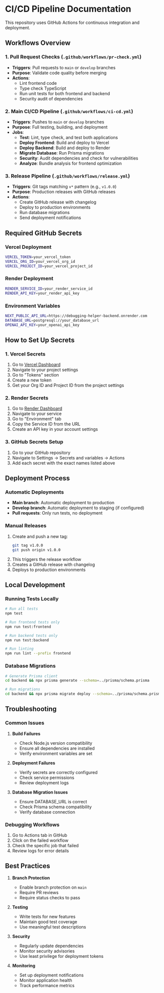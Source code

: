 # CI/CD Pipeline Documentation

This repository uses GitHub Actions for continuous integration and deployment.

## Workflows Overview

### 1. **Pull Request Checks** (`.github/workflows/pr-check.yml`)

- **Triggers**: Pull requests to `main` or `develop` branches
- **Purpose**: Validate code quality before merging
- **Actions**:
  - Lint frontend code
  - Type check TypeScript
  - Run unit tests for both frontend and backend
  - Security audit of dependencies

### 2. **Main CI/CD Pipeline** (`.github/workflows/ci-cd.yml`)

- **Triggers**: Pushes to `main` or `develop` branches
- **Purpose**: Full testing, building, and deployment
- **Jobs**:
  - **Test**: Lint, type check, and test both applications
  - **Deploy Frontend**: Build and deploy to Vercel
  - **Deploy Backend**: Build and deploy to Render
  - **Migrate Database**: Run Prisma migrations
  - **Security**: Audit dependencies and check for vulnerabilities
  - **Analyze**: Bundle analysis for frontend optimization

### 3. **Release Pipeline** (`.github/workflows/release.yml`)

- **Triggers**: Git tags matching `v*` pattern (e.g., `v1.0.0`)
- **Purpose**: Production releases with GitHub releases
- **Actions**:
  - Create GitHub release with changelog
  - Deploy to production environments
  - Run database migrations
  - Send deployment notifications

## Required GitHub Secrets

### Vercel Deployment

```bash
VERCEL_TOKEN=your_vercel_token
VERCEL_ORG_ID=your_vercel_org_id
VERCEL_PROJECT_ID=your_vercel_project_id
```

### Render Deployment

```bash
RENDER_SERVICE_ID=your_render_service_id
RENDER_API_KEY=your_render_api_key
```

### Environment Variables

```bash
NEXT_PUBLIC_API_URL=https://debugging-helper-backend.onrender.com
DATABASE_URL=postgresql://your_database_url
OPENAI_API_KEY=your_openai_api_key
```

## How to Set Up Secrets

### 1. Vercel Secrets

1. Go to [Vercel Dashboard](https://vercel.com/dashboard)
2. Navigate to your project settings
3. Go to "Tokens" section
4. Create a new token
5. Get your Org ID and Project ID from the project settings

### 2. Render Secrets

1. Go to [Render Dashboard](https://dashboard.render.com)
2. Navigate to your service
3. Go to "Environment" tab
4. Copy the Service ID from the URL
5. Create an API key in your account settings

### 3. GitHub Secrets Setup

1. Go to your GitHub repository
2. Navigate to Settings → Secrets and variables → Actions
3. Add each secret with the exact names listed above

## Deployment Process

### Automatic Deployments

- **Main branch**: Automatic deployment to production
- **Develop branch**: Automatic deployment to staging (if configured)
- **Pull requests**: Only run tests, no deployment

### Manual Releases

1. Create and push a new tag:
   ```bash
   git tag v1.0.0
   git push origin v1.0.0
   ```
2. This triggers the release workflow
3. Creates a GitHub release with changelog
4. Deploys to production environments

## Local Development

### Running Tests Locally

```bash
# Run all tests
npm test

# Run frontend tests only
npm run test:frontend

# Run backend tests only
npm run test:backend

# Run linting
npm run lint --prefix frontend
```

### Database Migrations

```bash
# Generate Prisma client
cd backend && npx prisma generate --schema=../prisma/schema.prisma

# Run migrations
cd backend && npx prisma migrate deploy --schema=../prisma/schema.prisma
```

## Troubleshooting

### Common Issues

1. **Build Failures**

   - Check Node.js version compatibility
   - Ensure all dependencies are installed
   - Verify environment variables are set

2. **Deployment Failures**

   - Verify secrets are correctly configured
   - Check service permissions
   - Review deployment logs

3. **Database Migration Issues**
   - Ensure DATABASE_URL is correct
   - Check Prisma schema compatibility
   - Verify database connection

### Debugging Workflows

1. Go to Actions tab in GitHub
2. Click on the failed workflow
3. Check the specific job that failed
4. Review logs for error details

## Best Practices

1. **Branch Protection**

   - Enable branch protection on `main`
   - Require PR reviews
   - Require status checks to pass

2. **Testing**

   - Write tests for new features
   - Maintain good test coverage
   - Use meaningful test descriptions

3. **Security**

   - Regularly update dependencies
   - Monitor security advisories
   - Use least privilege for deployment tokens

4. **Monitoring**
   - Set up deployment notifications
   - Monitor application health
   - Track performance metrics
